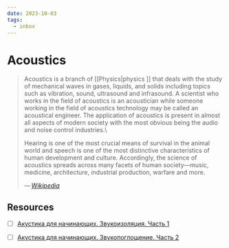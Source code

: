 ```yaml
---
date: 2023-10-03
tags:
  - inbox
---
```


# Acoustics

> Acoustics is a branch of [[Physics|physics ]] that deals with the study of
> mechanical waves in gases, liquids, and solids including topics such as
> vibration, sound, ultrasound and infrasound. A scientist who works in the
> field of acoustics is an acoustician while someone working in the field of
> acoustics technology may be called an acoustical engineer. The application of
> acoustics is present in almost all aspects of modern society with the most
> obvious being the audio and noise control industries.\
>
> Hearing is one of the most crucial means of survival in the animal world and
> speech is one of the most distinctive characteristics of human development and
> culture. Accordingly, the science of acoustics spreads across many facets of
> human society—music, medicine, architecture, industrial production, warfare
> and more.
>
> — <cite>[Wikipedia](https://en.wikipedia.org/wiki/Acoustics)</cite>

## Resources

- [ ] [Акустика для начинающих. Звукоизоляция. Часть 1](https://pikabu.ru/story/akustika_dlya_nachinayushchikh_zvukoizolyatsiya_chast_1_3956274)
- [ ] [Акустика для начинающих. Звукопоглощение. Часть 2](https://pikabu.ru/story/akustika_dlya_nachinayushchikh_zvukopogloshchenie_chast_2_3961293)

